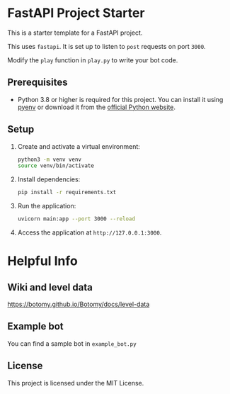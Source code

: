 # FastAPI Project Starter

This is a starter template for a FastAPI project.

This uses `fastapi`. It is set up to listen to `post` requests on port `3000`.

Modify the `play` function in `play.py` to write your bot code.

## Prerequisites

- Python 3.8 or higher is required for this project. You can install it using [pyenv](https://github.com/pyenv/pyenv) or download it from the [official Python website](https://www.python.org/downloads/).

## Setup

1. Create and activate a virtual environment:

   ```bash
   python3 -m venv venv
   source venv/bin/activate
   ```

2. Install dependencies:

   ```bash
   pip install -r requirements.txt
   ```

3. Run the application:

   ```bash
   uvicorn main:app --port 3000 --reload
   ```

4. Access the application at `http://127.0.0.1:3000`.

# Helpful Info

## Wiki and level data

https://botomy.github.io/Botomy/docs/level-data

## Example bot

You can find a sample bot in `example_bot.py`

## License

This project is licensed under the MIT License.
